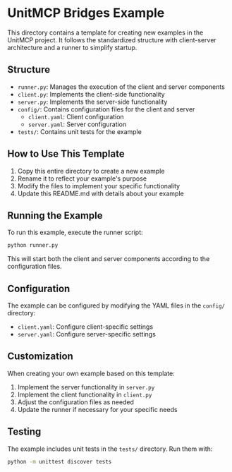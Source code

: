 # UnitMCP Bridges Example

This directory contains a template for creating new examples in the UnitMCP project. It follows the standardized structure with client-server architecture and a runner to simplify startup.

## Structure

- `runner.py`: Manages the execution of the client and server components
- `client.py`: Implements the client-side functionality
- `server.py`: Implements the server-side functionality
- `config/`: Contains configuration files for the client and server
  - `client.yaml`: Client configuration
  - `server.yaml`: Server configuration
- `tests/`: Contains unit tests for the example

## How to Use This Template

1. Copy this entire directory to create a new example
2. Rename it to reflect your example's purpose
3. Modify the files to implement your specific functionality
4. Update this README.md with details about your example

## Running the Example

To run this example, execute the runner script:

```bash
python runner.py
```

This will start both the client and server components according to the configuration files.

## Configuration

The example can be configured by modifying the YAML files in the `config/` directory:

- `client.yaml`: Configure client-specific settings
- `server.yaml`: Configure server-specific settings

## Customization

When creating your own example based on this template:

1. Implement the server functionality in `server.py`
2. Implement the client functionality in `client.py`
3. Adjust the configuration files as needed
4. Update the runner if necessary for your specific needs

## Testing

The example includes unit tests in the `tests/` directory. Run them with:

```bash
python -m unittest discover tests
```
